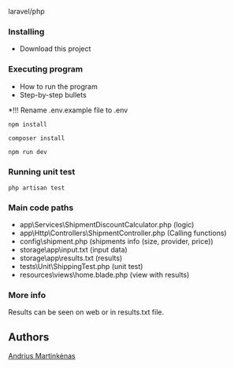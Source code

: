 laravel/php

### Installing

* Download this project

### Executing program

* How to run the program
* Step-by-step bullets

*!!! Rename .env.example file to .env
```
npm install
```
```
composer install
```
```
npm run dev
```
### Running unit test
```
php artisan test
```
### Main code paths
* app\Services\ShipmentDiscountCalculator.php   (logic)
* app\Http\Controllers\ShipmentController.php   (Calling functions)
* config\shipment.php   (shipments info (size, provider, price))
* storage\app\input.txt     (input data)
* storage\app\results.txt   (results)
* tests\Unit\ShippingTest.php   (unit test)
* resources\views\home.blade.php    (view with results)
### More info
Results can be seen on web or in results.txt file.
## Authors

[Andrius Martinkėnas]((https://github.com/AndriusMart))